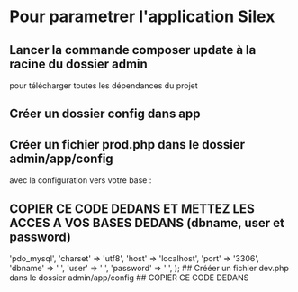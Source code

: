 Pour parametrer l'application Silex
====================================
## Lancer la commande composer update à la racine du dossier admin
pour télécharger toutes les dépendances du projet

##  Créer un dossier config dans app 

##  Créer un fichier prod.php dans le dossier admin/app/config 
avec la configuration vers votre base :
## COPIER CE CODE DEDANS ET METTEZ LES ACCES A VOS BASES DEDANS (dbname, user et password) 
<?php
$app['db.options'] = array(
    'driver' => 'pdo_mysql',
    'charset' => 'utf8',
    'host' => 'localhost',
    'port' => '3306',
    'dbname' => ' ',
    'user' => ' ',
    'password' => ' ',

);

 ## Crééer un fichier dev.php dans le dossier admin/app/config 
 ## COPIER CE CODE DEDANS
<?php
require __DIR__.'/prod.php';

//activation du mode debug, pour développeur
$app['debug'] = true;

